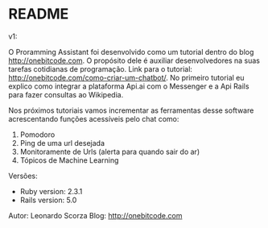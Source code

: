 # README

v1:

O Proramming Assistant foi desenvolvido como um tutorial dentro do blog http://onebitcode.com.
O propósito dele é auxiliar desenvolvedores na suas tarefas cotidianas de programação.
Link para o tutorial:  http://onebitcode.com/como-criar-um-chatbot/.
No primeiro tutorial eu explico como integrar a plataforma Api.ai com o Messenger e a Api Rails para fazer consultas ao Wikipedia.

Nos próximos tutoriais vamos incrementar as ferramentas desse software acrescentando funções acessíveis pelo chat como:

1. Pomodoro
2. Ping de uma url desejada
3. Monitoramente de Urls (alerta para quando sair do ar)
4. Tópicos de Machine Learning

Versões:

* Ruby version: 2.3.1
* Rails version: 5.0


Autor: Leonardo Scorza
Blog: http://onebitcode.com
